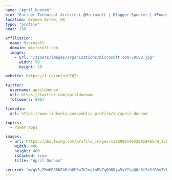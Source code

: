 ```yaml
---
name: "April Dunnam"
bio: "Partner Technical Architect @Microsoft | Blogger-Speaker | #PowerApps, #PowerAutomate, #Office365, #SharePoint | #WIT | #Karaoke Queen"
location: Broken Arrow, OK
type: "profile"
heat: 130

affiliation:
  name: Microsoft
  domain: microsoft.com
  images:
    - url: "/assets/images/organizations/microsoft.com-50x50.jpg"
      width: 50
      height: 50

website: https://t.co/enJuiGEQZc

twitter:
  username: aprildunnam
  url: https://twitter.com/aprildunnam
  followers: 8967

linkedin:
  url: https://www.linkedin.com/public-profile/in/april-dunnam

topics:
  - Power Apps

images:
  - url: https://pbs.twimg.com/profile_images/1326986540329918465/W_IJ6Ih2_400x400.jpg
    width: 400
    height: 400
    isCached: true
    title: "April Dunnam"

secured: "m/gV5jZMoHB98NEbR/hUMSw7K2oglnRVZq0O6Djw5yYItpQ6z8fSxSfBOvZVFjCpIppgKjJEOMxuTbQTo8La78n0/Tkwh9u1pSNQEFQoEiZQgfEY/bmXN0sc/nydJUax/fJJs88a0DScshxZDnX0YKk+cyhJs9inyu+mJERMUCaR1kSVUfqNH3Km/cFxR4BkjIffx5/8iT3Km+1OweCK9cjnUid2hsygLKUuHA4Nxq/a26fC6RKHP+2d6hKKUox0vQup4NuCccfKkaHnT/fLmOJCZaCMFXPL6aI6CDrywEmHi+vbY7WVcwJgLhw3xO2IjOgKWLknS1N3pwi1Qd45w6u8Avy6H5QX3GH/DwPqteS3dYNXQ7YP5pWrlx//OkZ7xJM8MXZbCLu33RMFr1n+IPb6EZlCHlyjRRn62mPKBiI=;zL77pGNcoplHEoiFVfZo7A=="
---
```


